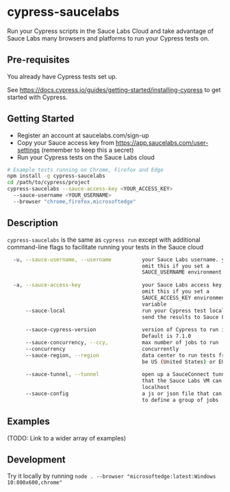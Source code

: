 # cypress-saucelabs

Run your Cypress scripts in the Sauce Labs Cloud and take advantage of Sauce Labs many browsers and platforms to run your Cypress tests on.

## Pre-requisites
You already have Cypress tests set up.

See https://docs.cypress.io/guides/getting-started/installing-cypress to get started with Cypress.

## Getting Started
* Register an account at saucelabs.com/sign-up
* Copy your Sauce access key from https://app.saucelabs.com/user-settings (remember to keep this a secret)
* Run your Cypress tests on the Sauce Labs cloud

```bash
# Example tests running on Chrome, Firefox and Edge 
npm install -g cypress-saucelabs
cd /path/to/cypress/project
cypress-saucelabs --sauce-access-key <YOUR_ACCESS_KEY> 
  --sauce-username <YOUR_USERNAME>
  --browser "chrome,firefox,microsoftedge"
```

## Description

`cypress-saucelabs` is the same as `cypress run` except with additional command-line flags to facilitate running your tests in the Sauce cloud

```bash
  -u, --sauce-username, --username          your Sauce Labs username. you can
                                            omit this if you set a
                                            SAUCE_USERNAME environment variable
                                                                        [string]
  -a, --sauce-access-key                    your Sauce Labs access key. you can
                                            omit this if you set a
                                            SAUCE_ACCESS_KEY environment
                                            variable                    [string]
      --sauce-local                         run your Cypress test locally and
                                            send the results to Sauce Labs
                                                                       [boolean]
      --sauce-cypress-version               version of Cypress to run in cloud.
                                            Default is 7.1.0            [string]
      --sauce-concurrency, --ccy,           max number of jobs to run
      --concurrency                         concurrently                [number]
      --sauce-region, --region              data center to run tests from. Can
                                            be US (United States) or EU (Europe)
                                                                        [string]
      --sauce-tunnel, --tunnel              open up a SauceConnect tunnel so
                                            that the Sauce Labs VM can access
                                            localhost                  [boolean]
      --sauce-config                        a js or json file that can be used
                                            to define a group of jobs   [string]
```

## Examples

(TODO: Link to a wider array of examples)

## Development

Try it locally by running `node . --browser "microsoftedge:latest:Windows 10:800x600,chrome"`
